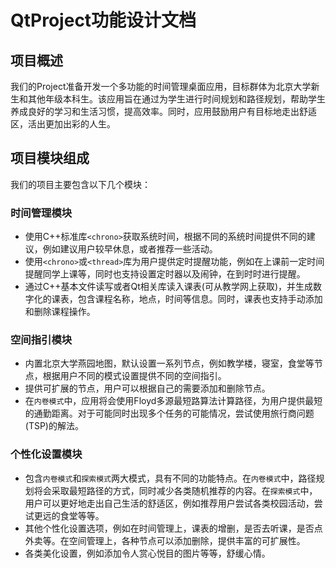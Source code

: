 # QtProject功能设计文档

## 项目概述
我们的Project准备开发一个多功能的时间管理桌面应用，目标群体为北京大学新生和其他年级本科生。该应用旨在通过为学生进行时间规划和路径规划，帮助学生养成良好的学习和生活习惯，提高效率。同时，应用鼓励用户有目标地走出舒适区，活出更加出彩的人生。

## 项目模块组成
我们的项目主要包含以下几个模块：

### 时间管理模块
- 使用C++标准库`<chrono>`获取系统时间，根据不同的系统时间提供不同的建议，例如建议用户较早休息，或者推荐一些活动。
- 使用`<chrono>`或`<thread>`库为用户提供定时提醒功能，例如在上课前一定时间提醒同学上课等，同时也支持设置定时器以及闹钟，在到时时进行提醒。
- 通过C++基本文件读写或者Qt相关库读入课表(可从教学网上获取)，并生成数字化的课表，包含课程名称，地点，时间等信息。同时，课表也支持手动添加和删除课程操作。

### 空间指引模块
- 内置北京大学燕园地图，默认设置一系列节点，例如教学楼，寝室，食堂等节点，根据用户不同的模式设置提供不同的空间指引。
- 提供可扩展的节点，用户可以根据自己的需要添加和删除节点。
- 在`内卷模式`中，应用将会使用Floyd多源最短路算法计算路径，为用户提供最短的通勤距离。对于可能同时出现多个任务的可能情况，尝试使用旅行商问题(TSP)的解法。

### 个性化设置模块
- 包含`内卷模式`和`探索模式`两大模式，具有不同的功能特点。在`内卷模式`中，路径规划将会采取最短路径的方式，同时减少各类随机推荐的内容。在`探索模式`中，用户可以更好地走出自己生活的舒适区，例如推荐用户尝试各类校园活动，尝试更远的食堂等等。
- 其他个性化设置选项，例如在时间管理上，课表的增删，是否去听课，是否点外卖等。在空间管理上，各种节点可以添加删除，提供丰富的可扩展性。
- 各类美化设置，例如添加令人赏心悦目的图片等等，舒缓心情。


